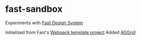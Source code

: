 # fast-sandbox
Experiments with [Fast Design System](https://www.fast.design/)

Initialized from Fast's [Webpack template project](https://www.fast.design/docs/integrations/webpack)
Added [AGGrid](https://www.ag-grid.com/)